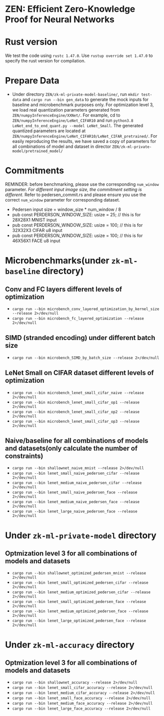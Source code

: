 # ZEN: Efficient Zero-Knowledge Proof for Neural Networks

# Rust version
We test the code using `rustc 1.47.0`. Use `rustup override set 1.47.0` to specify the rust version for compilation.

# Prepare Data
* Under directory `ZEN/zk-ml-private-model-baseline/`, run `mkdir test-data` and `cargo run --bin gen_data` to generate the mock inputs for baseline and microbenchmark purposes only. For optimization level 3, we load real quantization parameters generated from `ZEN/numpyInferenceEngine/XXNet/`. For example, cd to `ZEN/numpyInferenceEngine/LeNet_CIFAR10` and run `python3.8 LeNet_end_to_end_quant.py --model LeNet_Small`. The generated quantized parameters are located at `ZEN/numpyInferenceEngine/LeNet_CIFAR10/LeNet_CIFAR_pretrained/`. For easily reproducing the results, we have saved a copy of parameters for all combinations of model and dataset in director `ZEN/zk-ml-private-model/pretrained_model/`


# Commitments

REMINDER: before benchmarking, please use the corresponding `num_window` parameter. *For different input image size, the commitment setting is different*. Refer to pedersen_commit.rs and please ensure you use the correct `num_window` parameter for corresponding dataset.
* Pedersen input size = window_size * num_window / 8
* pub const PERDERSON_WINDOW_SIZE: usize = 25; // this is for 28X28X1 MNIST input
* pub const PERDERSON_WINDOW_SIZE: usize = 100; // this is for 32X32X3 CIFAR u8 input
* pub const PERDERSON_WINDOW_SIZE: usize = 100; // this is for 46X56X1 FACE u8 input

# Microbenchmarks(under `zk-ml-baseline` directory)

## Conv and FC layers different levels of optimization
* `cargo run --bin microbench_conv_layered_optimization_by_kernel_size --release 2>/dev/null`
* `cargo run --bin microbench_fc_layered_optimization --release 2>/dev/null`

## SIMD (stranded encoding) under different batch size
* `cargo run --bin microbench_SIMD_by_batch_size --release 2>/dev/null`

## LeNet Small on CIFAR dataset different levels of optimization 
* `cargo run --bin microbench_lenet_small_cifar_naive --release 2>/dev/null` 
* `cargo run --bin microbench_lenet_small_cifar_op1 --release 2>/dev/null` 
* `cargo run --bin microbench_lenet_small_cifar_op2 --release 2>/dev/null` 
* `cargo run --bin microbench_lenet_small_cifar_op3 --release 2>/dev/null` 

## Naive/baseline for all combinations of models and datasets(only calculate the number of constraints)
* `cargo run --bin shallownet_naive_mnist --release 2>/dev/null`
* `cargo run --bin lenet_small_naive_pedersen_cifar --release 2>/dev/null`
* `cargo run --bin lenet_medium_naive_pedersen_cifar --release 2>/dev/null`
* `cargo run --bin lenet_small_naive_pedersen_face --release 2>/dev/null`
* `cargo run --bin lenet_medium_naive_pedersen_face --release 2>/dev/null`
* `cargo run --bin lenet_large_naive_pedersen_face --release 2>/dev/null`
  




# Under `zk-ml-private-model` directory
## Optmization level 3 for all combinations of models and datasets
* `cargo run --bin shallownet_optimized_pedersen_mnist --release 2>/dev/null`
* `cargo run --bin lenet_small_optimized_pedersen_cifar --release 2>/dev/null`
* `cargo run --bin lenet_medium_optimized_pedersen_cifar --release 2>/dev/null`
* `cargo run --bin lenet_small_optimized_pedersen_face --release 2>/dev/null`
* `cargo run --bin lenet_medium_optimized_pedersen_face --release 2>/dev/null`
* `cargo run --bin lenet_large_optimized_pedersen_face --release 2>/dev/null`


# Under `zk-ml-accuracy` directory
## Optmization level 3 for all combinations of models and datasets
* `cargo run --bin shallownet_accuracy --release 2>/dev/null`
* `cargo run --bin lenet_small_cifar_accuracy --release 2>/dev/null`
* `cargo run --bin lenet_medium_cifar_accuracy --release 2>/dev/null`
* `cargo run --bin lenet_small_face_accuracy --release 2>/dev/null`
* `cargo run --bin lenet_medium_face_accuracy --release 2>/dev/null`
* `cargo run --bin lenet_large_face_accuracy --release 2>/dev/null`





